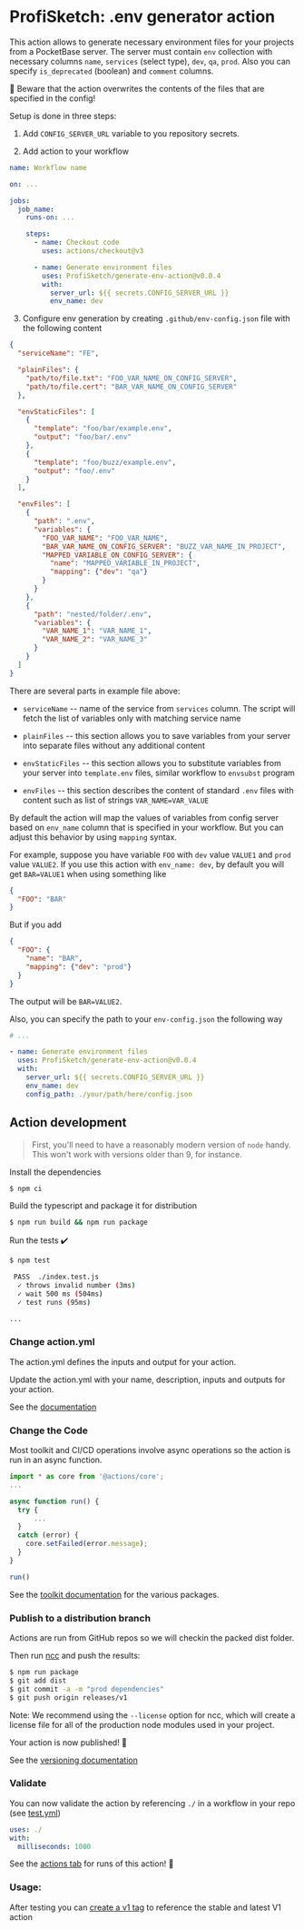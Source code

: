 # ProfiSketch: .env generator action

This action allows to generate necessary environment files for your projects from a PocketBase server. The server must contain `env` collection with necessary columns `name`, `services` (select type), `dev`, `qa`, `prod`. Also you can specify `is_deprecated` (boolean) and `comment` columns.

🚨 Beware that the action overwrites the contents of the files that are specified in the config!

Setup is done in three steps:

1. Add `CONFIG_SERVER_URL` variable to you repository secrets.

2. Add action to your workflow

```yaml
name: Workflow name

on: ...

jobs:
  job_name:
    runs-on: ...

    steps:
      - name: Checkout code
        uses: actions/checkout@v3

      - name: Generate environment files
        uses: ProfiSketch/generate-env-action@v0.0.4
        with:
          server_url: ${{ secrets.CONFIG_SERVER_URL }}
          env_name: dev
```

3. Configure env generation by creating `.github/env-config.json` file with the following content

```json
{
  "serviceName": "FE",

  "plainFiles": {
    "path/to/file.txt": "FOO_VAR_NAME_ON_CONFIG_SERVER",
    "path/to/file.cert": "BAR_VAR_NAME_ON_CONFIG_SERVER"
  },

  "envStaticFiles": [
    {
      "template": "foo/bar/example.env",
      "output": "foo/bar/.env"
    },
    {
      "template": "foo/buzz/example.env",
      "output": "foo/.env"
    }
  ],

  "envFiles": [
    {
      "path": ".env",
      "variables": {
        "FOO_VAR_NAME": "FOO_VAR_NAME",
        "BAR_VAR_NAME_ON_CONFIG_SERVER": "BUZZ_VAR_NAME_IN_PROJECT",
        "MAPPED_VARIABLE_ON_CONFIG_SERVER": {
          "name": "MAPPED_VARIABLE_IN_PROJECT",
          "mapping": {"dev": "qa"}
        }
      }
    },
    {
      "path": "nested/folder/.env",
      "variables": {
        "VAR_NAME_1": "VAR_NAME_1",
        "VAR_NAME_2": "VAR_NAME_3"
      }
    }
  ]
}
```

There are several parts in example file above:

- `serviceName` -- name of the service from `services` column. The script will fetch the list of variables only with matching service name

- `plainFiles` -- this section allows you to save variables from your server into separate files without any additional content

- `envStaticFiles` -- this section allows you to substitute variables from your server into `template.env` files, similar workflow to `envsubst` program

- `envFiles` -- this section describes the content of standard `.env` files with content such as list of strings `VAR_NAME=VAR_VALUE`

By default the action will map the values of variables from config server based on `env_name` column that is specified in your workflow. But you can adjust this behavior by using `mapping` syntax.

For example, suppose you have variable `FOO` with `dev` value `VALUE1` and `prod` value `VALUE2`. If you use this action with `env_name: dev`, by default you will get `BAR=VALUE1` when using something like

```json
{
  "FOO": "BAR"
}
```

But if you add

```json
{
  "FOO": {
    "name": "BAR",
    "mapping": {"dev": "prod"}
  }
}
```

The output will be `BAR=VALUE2`.

Also, you can specify the path to your `env-config.json` the following way

```yaml
# ...

- name: Generate environment files
  uses: ProfiSketch/generate-env-action@v0.0.4
  with:
    server_url: ${{ secrets.CONFIG_SERVER_URL }}
    env_name: dev
    config_path: ./your/path/here/config.json
```

## Action development

> First, you'll need to have a reasonably modern version of `node` handy. This won't work with versions older than 9, for instance.

Install the dependencies

```bash
$ npm ci
```

Build the typescript and package it for distribution

```bash
$ npm run build && npm run package
```

Run the tests :heavy_check_mark:

```bash
$ npm test

 PASS  ./index.test.js
  ✓ throws invalid number (3ms)
  ✓ wait 500 ms (504ms)
  ✓ test runs (95ms)

...
```

### Change action.yml

The action.yml defines the inputs and output for your action.

Update the action.yml with your name, description, inputs and outputs for your action.

See the [documentation](https://help.github.com/en/articles/metadata-syntax-for-github-actions)

### Change the Code

Most toolkit and CI/CD operations involve async operations so the action is run in an async function.

```javascript
import * as core from '@actions/core';
...

async function run() {
  try {
      ...
  }
  catch (error) {
    core.setFailed(error.message);
  }
}

run()
```

See the [toolkit documentation](https://github.com/actions/toolkit/blob/master/README.md#packages) for the various packages.

### Publish to a distribution branch

Actions are run from GitHub repos so we will checkin the packed dist folder.

Then run [ncc](https://github.com/zeit/ncc) and push the results:

```bash
$ npm run package
$ git add dist
$ git commit -a -m "prod dependencies"
$ git push origin releases/v1
```

Note: We recommend using the `--license` option for ncc, which will create a license file for all of the production node modules used in your project.

Your action is now published! :rocket:

See the [versioning documentation](https://github.com/actions/toolkit/blob/master/docs/action-versioning.md)

### Validate

You can now validate the action by referencing `./` in a workflow in your repo (see [test.yml](.github/workflows/test.yml))

```yaml
uses: ./
with:
  milliseconds: 1000
```

See the [actions tab](https://github.com/actions/typescript-action/actions) for runs of this action! :rocket:

### Usage:

After testing you can [create a v1 tag](https://github.com/actions/toolkit/blob/master/docs/action-versioning.md) to reference the stable and latest V1 action
